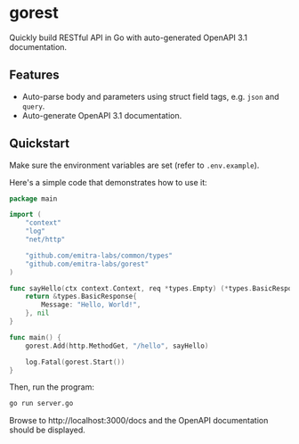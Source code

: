 # gorest

Quickly build RESTful API in Go with auto-generated OpenAPI 3.1 documentation.

## Features

- Auto-parse body and parameters using struct field tags, e.g. `json` and `query`.
- Auto-generate OpenAPI 3.1 documentation.

## Quickstart

Make sure the environment variables are set (refer to `.env.example`).

Here's a simple code that demonstrates how to use it:

```go
package main

import (
    "context"
    "log"
    "net/http"

    "github.com/emitra-labs/common/types"
    "github.com/emitra-labs/gorest"
)

func sayHello(ctx context.Context, req *types.Empty) (*types.BasicResponse, error) {
    return &types.BasicResponse{
        Message: "Hello, World!",
    }, nil
}

func main() {
    gorest.Add(http.MethodGet, "/hello", sayHello)

    log.Fatal(gorest.Start())
}
```

Then, run the program:

```bash
go run server.go
```

Browse to http://localhost:3000/docs and the OpenAPI documentation should be displayed.
